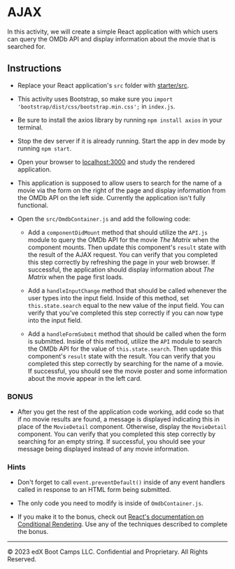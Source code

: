 # AJAX

In this activity, we will create a simple React application with which users can query the OMDb API and display information about the movie that is searched for.

## Instructions

* Replace your React application's `src` folder with [starter/src](starter/src). 

* This activity uses Bootstrap, so make sure you `import 'bootstrap/dist/css/bootstrap.min.css';` in `index.js`.

* Be sure to install the axios library by running `npm install axios` in your terminal.

* Stop the dev server if it is already running. Start the app in dev mode by running `npm start`.

* Open your browser to [localhost:3000](http://localhost:3000) and study the rendered application.

* This application is supposed to allow users to search for the name of a movie via the form on the right of the page and display information from the OMDb API on the left side. Currently the application isn't fully functional.

* Open the `src/OmdbContainer.js` and add the following code:

  * Add a `componentDidMount` method that should utilize the `API.js` module to query the OMDb API for the movie _The Matrix_ when the component mounts. Then update this component's `result` state with the result of the AJAX request. You can verify that you completed this step correctly by refreshing the page in your web browser. If successful, the application should display information about _The Matrix_ when the page first loads.

  * Add a `handleInputChange` method that should be called whenever the user types into the input field. Inside of this method, set `this.state.search` equal to the new value of the input field. You can verify that you've completed this step correctly if you can now type into the input field.

  * Add a `handleFormSubmit` method that should be called when the form is submitted. Inside of this method, utilize the `API` module to search the OMDb API for the value of `this.state.search`. Then update this component's `result` state with the result. You can verify that you completed this step correctly by searching for the name of a movie. If successful, you should see the movie poster and some information about the movie appear in the left card.

### BONUS

* After you get the rest of the application code working, add code so that if no movie results are found, a message is displayed indicating this in place of the `MovieDetail` component. Otherwise, display the `MovieDetail` component. You can verify that you completed this step correctly by searching for an empty string. If successful, you should see your message being displayed instead of any movie information.

### Hints

* Don't forget to call `event.preventDefault()` inside of any event handlers called in response to an HTML form being submitted.

* The only code you need to modify is inside of `OmdbContainer.js`.

* If you make it to the bonus, check out [React's documentation on Conditional Rendering](https://facebook.github.io/react/docs/conditional-rendering.html). Use any of the techniques described to complete the bonus.

---

© 2023 edX Boot Camps LLC. Confidential and Proprietary. All Rights Reserved.
